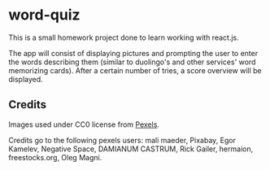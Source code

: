 # word-quiz
This is a small homework project done to learn working with react.js.

The app will consist of displaying pictures and prompting the user to enter the words describing them (similar to duolingo's and other services' word memorizing cards). After a certain number of tries, a score overview will be displayed.

## Credits

Images used under CC0 license from [Pexels](www.pexels.com).

Credits go to the following pexels users: mali maeder, Pixabay, Egor Kamelev, Negative Space, DAMIANUM CASTRUM, Rick Gailer, hermaion, freestocks.org, Oleg Magni.
